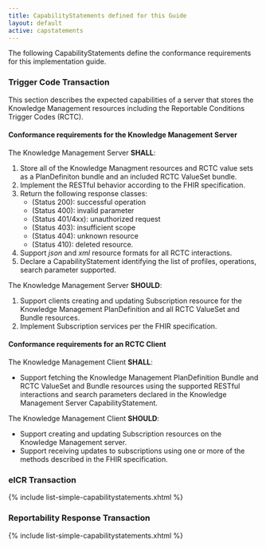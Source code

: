 ```yaml
---
title: CapabilityStatements defined for this Guide
layout: default
active: capstatements
---
```


<!-- { :.no_toc } -->

<!-- TOC  the css styling for this is \pages\assets\css\project.css under 'markdown-toc'-->

<!-- * Do not remove this line (it will not be displayed)
{:toc} -->


<!-- end TOC -->

The following CapabilityStatements define the conformance requirements for this implementation guide.

### Trigger Code Transaction

This section describes the expected capabilities of a server that stores the Knowledge Management resources including the Reportable Conditions Trigger Codes (RCTC).  

#### Conformance requirements for the Knowledge Management Server

The Knowledge Management Server **SHALL**:

1. Store all of the Knowledge Managment resources and RCTC value sets as a PlanDefiniton bundle and an included RCTC ValueSet bundle.
1. Implement the RESTful behavior according to the FHIR specification.
1. Return the following response classes:
   - (Status 200): successful operation
   - (Status 400): invalid parameter
   - (Status 401/4xx): unauthorized request
   - (Status 403): insufficient scope
   - (Status 404): unknown resource
   - (Status 410): deleted resource.
1. Support *json* and *xml* resource formats for all RCTC interactions.
1. Declare a CapabilityStatement identifying the list of profiles, operations, search parameter supported.

The Knowledge Management Server **SHOULD**:

1. Support clients creating and updating Subscription resource for the Knowledge Management PlanDefinition and all RCTC ValueSet and Bundle resources.
1. Implement Subscription services per the FHIR specification.


#### Conformance requirements for an RCTC Client

The Knowledge Management Client **SHALL**:

- Support fetching the Knowledge Management PlanDefinition Bundle and RCTC ValueSet and Bundle resources using the supported RESTful interactions and search parameters declared in the Knowledge Management Server CapabilityStatement.

The Knowledge Management Client **SHOULD**:

- Support creating and updating Subscription resources on the Knowledge Management server.
- Support receiving updates to subscriptions using one or more of the methods described in the FHIR specification.


### eICR Transaction
{% include list-simple-capabilitystatements.xhtml %}
### Reportability Response Transaction
{% include list-simple-capabilitystatements.xhtml %}
